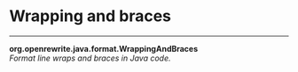 # Wrapping and braces

---
**org.openrewrite.java.format.WrappingAndBraces**  
*Format line wraps and braces in Java code.*
